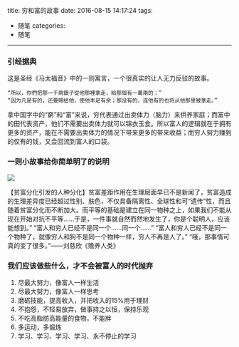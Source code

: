 title: 穷和富的故事
date: 2016-08-15 14:17:24
tags:
- 随笔
categories:
- 随笔
---
### 引经据典

这是圣经《马太福音》中的一则寓言，一个很真实的让人无力反驳的故事。

    “所以，你們把那一千兩銀子從他那裡拿走，給那個有一萬兩的；”
    “因为凡是有的，还要赐给他，使他丰足有余；那没有的，连他有的也将从他那里被拿走。”
拿中国字中的“窮”和“富”来说，穷代表通过出卖体力（脑力）来供养家庭；而富中的田代表资产，他们不需要出卖体力就可以锦衣玉食。所以富人的逻辑就在于拥有更多的资产，能在不需要出卖体力的情况下带来更多的带来收益；而穷人努力赚到的仅有的钱，又会回流到富人的口袋。

### 一则小故事给你简单明了的说明
![](/images/2016/poor_and_rich.png) 

【贫富分化引发的人种分化】贫富差距作用在生理层面早已不是新闻了，贫富造成的生理差异度已经超过性别、肤色，不仅具备隔离性、全球性和可“遗传”性，而且随着贫富分化而不断加大。而平等的基础是建立在同一物种之上，如果我们不能从现在开始对抗不平等……于是，一件事就自然而然地发生了，你是个聪明人，应该能想到。” 
“富人和穷人已经不是同一个……同一个……” 
“富人和穷人已经不是同一个物种了，就像穷人和狗不是同一个物种一样，穷人不再是人了。” 
“哦，那事情可真的变了很多。”——刘慈欣《赡养人类》

### 我们应该做些什么，才不会被富人的时代抛弃
1. 尽最大努力，像富人一样生活
2. 尽最大努力，像富人一样思考
3. 磨砺技能，提高收入，并把收入的15%用于理财
4. 不抱怨，不轻易放弃，做事持之以恒，保持乐观
5. 不吃高脂肪高能量的食物，不能胖
6. 多运动，多锻炼
6. 学习、学习、学习、学习、永不停止的学习

    

    


